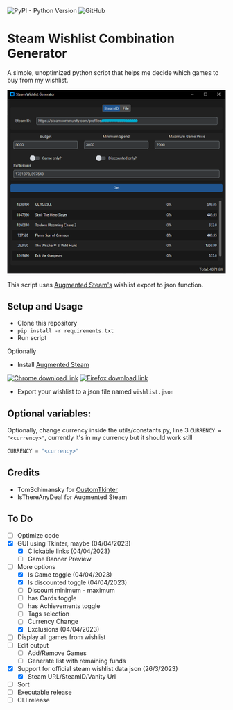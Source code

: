 ![PyPI - Python Version](https://img.shields.io/pypi/pyversions/py-cord?style=for-the-badge) ![GitHub](https://img.shields.io/github/license/nekooooooooo/salty-dream-bot?style=for-the-badge)

# Steam Wishlist Combination Generator

A simple, unoptimized python script that helps me decide which games to buy from my wishlist.

![](https://raw.githubusercontent.com/nekooooooooo/nekooooooooo.github.io/master/pics/preview_steam_wishlist_3.png)

This script uses [Augmented Steam's](https://github.com/IsThereAnyDeal/AugmentedSteam) wishlist export to json function.

## Setup and Usage
- Clone this repository
- `pip install -r requirements.txt`
- Run script

Optionally
- Install [Augmented Steam](https://augmentedsteam.com/)

[![Chrome download link](https://storage.googleapis.com/web-dev-uploads/image/WlD8wC6g8khYWPJUsQceQkhXSlv1/UV4C4ybeBTsZt43U4xis.png)](https://chrome.google.com/webstore/detail/augmented-steam/dnhpnfgdlenaccegplpojghhmaamnnfp) [![Firefox download link](https://extensionworkshop.com/assets/img/documentation/publish/get-the-addon-178x60px.dad84b42.png)](https://addons.mozilla.org/firefox/addon/augmented-steam/)
- Export your wishlist to a json file named `wishlist.json`

## Optional variables:

Optionally, change currency inside the utils/constants.py, line 3 `CURRENCY = "<currency>"`, currently it's in my currency but it should work still
```py
CURRENCY = "<currency>"
```

## Credits
- TomSchimansky for [CustomTkinter](https://github.com/TomSchimansky/CustomTkinter)
- IsThereAnyDeal for Augmented Steam

## To Do
- [ ] Optimize code
- [x] GUI using Tkinter, maybe (04/04/2023)
    - [x] Clickable links (04/04/2023)
    - [ ] Game Banner Preview
- [ ] More options
    - [x] Is Game toggle (04/04/2023)
    - [x] Is discounted toggle (04/04/2023)
    - [ ] Discount minimum - maximum
    - [ ] has Cards toggle
    - [ ] has Achievements toggle
    - [ ] Tags selection
    - [ ] Currency Change
    - [x] Exclusions (04/04/2023)
- [ ] Display all games from wishlist
- [ ] Edit output
    - [ ] Add/Remove Games
    - [ ] Generate list with remaining funds
- [x] Support for official steam wishlist data json (26/3/2023)
    - [x] Steam URL/SteamID/Vanity Url
- [ ] Sort
- [ ] Executable release
- [ ] CLI release
